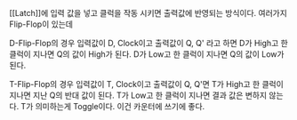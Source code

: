 [[Latch]]에 입력 값을 넣고 클럭을 작동 시키면 출력값에 반영되는 방식이다.
여러가지 Flip-Flop이 있는데

D-Flip-Flop의 경우 입력값이 D, Clock이고 출력값이 Q, Q' 라고 하면
D가 High고 한 클럭이 지나면 Q의 값이 High가 된다.
D가 Low고 한 클럭이 지나면 Q의 값이 Low가 된다.

T-Flip-Flop의 경우 입력값이 T, Clock이고 출력값이 Q, Q'면
T가 High고 한 클럭이 지나면 지난 Q의 반대 값이 된다.
T가 Low고 한 클럭이 지나면 결과 값은 변하지 않는다.
T가 의미하는게 Toggle이다.
이건 카운터에 쓰기에 좋다.
